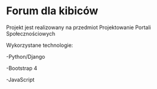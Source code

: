 # Forum dla kibiców

Projekt jest realizowany na przedmiot Projektowanie Portali Społecznościowych

Wykorzystane technologie:

-Python/Django

-Bootstrap 4

-JavaScript
